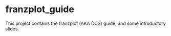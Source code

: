 # franzplot_guide
This project contains the franzplot (AKA DCS) guide, and some introductory slides.

